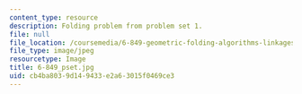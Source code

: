 ```yaml
---
content_type: resource
description: Folding problem from problem set 1.
file: null
file_location: /coursemedia/6-849-geometric-folding-algorithms-linkages-origami-polyhedra-fall-2012/cb4ba8039d149433e2a63015f0469ce3_6-849_pset.JPG
file_type: image/jpeg
resourcetype: Image
title: 6-849_pset.jpg
uid: cb4ba803-9d14-9433-e2a6-3015f0469ce3
---
```

